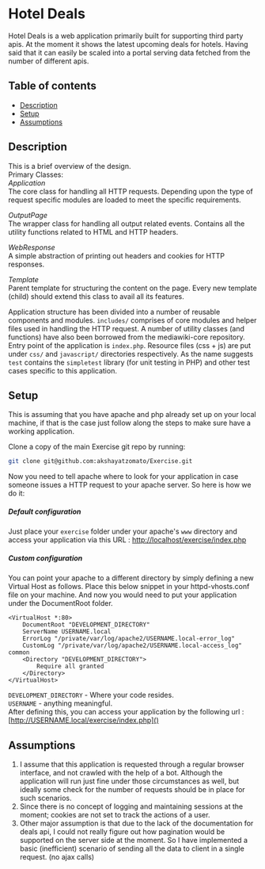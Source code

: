# Hotel Deals
Hotel Deals is a web application primarily built for supporting third party apis. At the moment it shows the latest upcoming deals for hotels. Having said that it can easily be scaled into a portal serving data fetched from the number of different apis.

## Table of contents 
* [Description](#description)
* [Setup](#setup)
* [Assumptions](#assumptions)

## Description
This is a brief overview of the design.<br/>
Primary Classes:<br/>
*Application*<br/>
    The core class for handling all HTTP requests. Depending upon the type of request specific modules are loaded to meet the specific requirements.
    
*OutputPage*<br/>
    The wrapper class for handling all output related events. Contains all the utility functions related to HTML and HTTP headers.
    
*WebResponse*<br/>
    A simple abstraction of printing out headers and cookies for HTTP responses.
    
*Template*<br/>
    Parent template for structuring the content on the page. Every new template (child) should extend this class to avail all its features.
    
Application structure has been divided into a number of reusable components and modules. `includes/` comprises of core modules and helper files used in handling the HTTP request. A number of utility classes (and functions) have also been borrowed from the mediawiki-core repository.<br/>
Entry point of the application is `index.php`. Resource files (css + js) are put under `css/` and `javascript/` directories respectively. As the name suggests `test` contains the `simpletest` library (for unit testing in PHP) and other test cases specific to this application.

## Setup
This is assuming that you have apache and php already set up on your local machine, if that is the case just follow along the steps to make sure have a working application.

Clone a copy of the main Exercise git repo by running:

```bash
git clone git@github.com:akshayatzomato/Exercise.git
```

Now you need to tell apache where to look for your application in case someone issues a HTTP request to your apache server. So here is how we do it:

##### Default configuration 

Just place your `exercise` folder under your apache's `www` directory and access your application via this URL :
[http://localhost/exercise/index.php]()
        
##### Custom configuration 

You can point your apache to a different directory by simply defining a new Virtual Host as follows. Place this below snippet in your httpd-vhosts.conf file on your machine. And now you would need to put your application under the DocumentRoot folder.<br/>
```
<VirtualHost *:80>                                                                 
    DocumentRoot "DEVELOPMENT_DIRECTORY"                                       
    ServerName USERNAME.local                                                        
    ErrorLog "/private/var/log/apache2/USERNAME.local-error_log"                     
    CustomLog "/private/var/log/apache2/USERNAME.local-access_log" common            
    <Directory "DEVELOPMENT_DIRECTORY">                                      
        Require all granted                                                        
    </Directory>                                                                   
</VirtualHost>
```

`DEVELOPMENT_DIRECTORY` - Where your code resides.<br/>
`USERNAME` - anything meaningful.<br/>
After defining this, you can access your application by the following url :                                 [http://USERNAME.local/exercise/index.php]()

## Assumptions
1. I assume that this application is requested through a regular browser interface, and not crawled with the help of a bot. Although the application will run just fine under those circumstances as well, but ideally some check for the number of requests should be in place for such scenarios.
2. Since there is no concept of logging and maintaining sessions at the moment; cookies are not set to track the actions of a user.
3. Other major assumption is that due to the lack of the documentation for deals api, I could not really figure out how pagination would be supported on the server side at the moment. So I have implemented a basic (inefficient) scenario of sending all the data to client in a single request. (no ajax calls)
